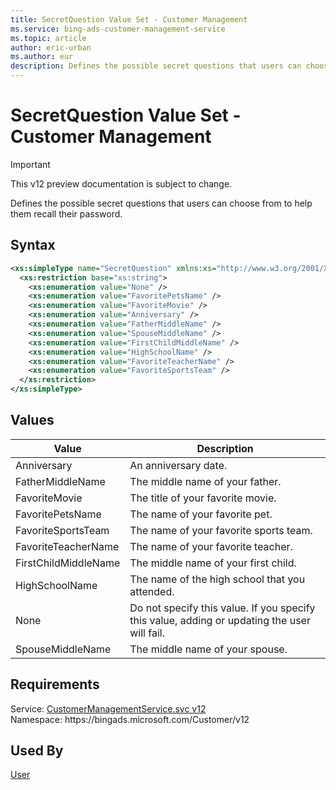 ```yaml
---
title: SecretQuestion Value Set - Customer Management
ms.service: bing-ads-customer-management-service
ms.topic: article
author: eric-urban
ms.author: eur
description: Defines the possible secret questions that users can choose from to help them recall their password.
---
```

# SecretQuestion Value Set - Customer Management

> [!IMPORTANT]
> This v12 preview documentation is subject to change.

Defines the possible secret questions that users can choose from to help them recall their password.

## Syntax
```xml
<xs:simpleType name="SecretQuestion" xmlns:xs="http://www.w3.org/2001/XMLSchema">
  <xs:restriction base="xs:string">
    <xs:enumeration value="None" />
    <xs:enumeration value="FavoritePetsName" />
    <xs:enumeration value="FavoriteMovie" />
    <xs:enumeration value="Anniversary" />
    <xs:enumeration value="FatherMiddleName" />
    <xs:enumeration value="SpouseMiddleName" />
    <xs:enumeration value="FirstChildMiddleName" />
    <xs:enumeration value="HighSchoolName" />
    <xs:enumeration value="FavoriteTeacherName" />
    <xs:enumeration value="FavoriteSportsTeam" />
  </xs:restriction>
</xs:simpleType>
```

## <a name="values"></a>Values

|Value|Description|
|-----------|---------------|
|<a name="anniversary"></a>Anniversary|An anniversary date.|
|<a name="fathermiddlename"></a>FatherMiddleName|The middle name of your father.|
|<a name="favoritemovie"></a>FavoriteMovie|The title of your favorite movie.|
|<a name="favoritepetsname"></a>FavoritePetsName|The name of your favorite pet.|
|<a name="favoritesportsteam"></a>FavoriteSportsTeam|The name of your favorite sports team.|
|<a name="favoriteteachername"></a>FavoriteTeacherName|The name of your favorite teacher.|
|<a name="firstchildmiddlename"></a>FirstChildMiddleName|The middle name of your first child.|
|<a name="highschoolname"></a>HighSchoolName|The name of the high school that you attended.|
|<a name="none"></a>None|Do not specify this value. If you specify this value, adding or updating the user will fail.|
|<a name="spousemiddlename"></a>SpouseMiddleName|The middle name of your spouse.|

## Requirements
Service: [CustomerManagementService.svc v12](https://clientcenter.api.bingads.microsoft.com/Api/CustomerManagement/v12/CustomerManagementService.svc)  
Namespace: https\://bingads.microsoft.com/Customer/v12  

## Used By
[User](user)  
